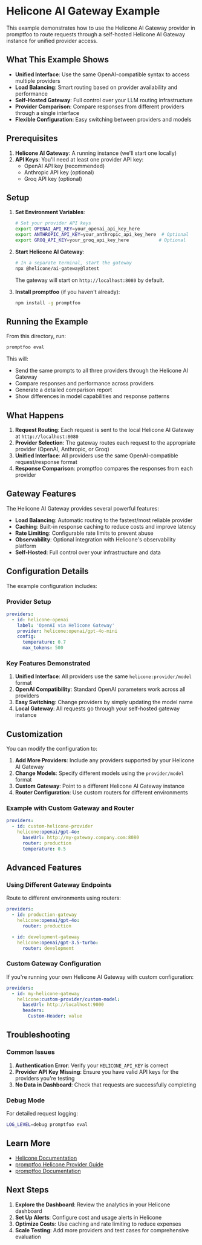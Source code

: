 # Helicone AI Gateway Example

This example demonstrates how to use the Helicone AI Gateway provider in promptfoo to route requests through a self-hosted Helicone AI Gateway instance for unified provider access.

## What This Example Shows

- **Unified Interface**: Use the same OpenAI-compatible syntax to access multiple providers
- **Load Balancing**: Smart routing based on provider availability and performance
- **Self-Hosted Gateway**: Full control over your LLM routing infrastructure
- **Provider Comparison**: Compare responses from different providers through a single interface
- **Flexible Configuration**: Easy switching between providers and models

## Prerequisites

1. **Helicone AI Gateway**: A running instance (we'll start one locally)
2. **API Keys**: You'll need at least one provider API key:
   - OpenAI API key (recommended)
   - Anthropic API key (optional)
   - Groq API key (optional)

## Setup

1. **Set Environment Variables**:

   ```bash
   # Set your provider API keys
   export OPENAI_API_KEY=your_openai_api_key_here
   export ANTHROPIC_API_KEY=your_anthropic_api_key_here  # Optional
   export GROQ_API_KEY=your_groq_api_key_here           # Optional
   ```

2. **Start Helicone AI Gateway**:

   ```bash
   # In a separate terminal, start the gateway
   npx @helicone/ai-gateway@latest
   ```

   The gateway will start on `http://localhost:8080` by default.

3. **Install promptfoo** (if you haven't already):
   ```bash
   npm install -g promptfoo
   ```

## Running the Example

From this directory, run:

```bash
promptfoo eval
```

This will:

- Send the same prompts to all three providers through the Helicone AI Gateway
- Compare responses and performance across providers
- Generate a detailed comparison report
- Show differences in model capabilities and response patterns

## What Happens

1. **Request Routing**: Each request is sent to the local Helicone AI Gateway at `http://localhost:8080`
2. **Provider Selection**: The gateway routes each request to the appropriate provider (OpenAI, Anthropic, or Groq)
3. **Unified Interface**: All providers use the same OpenAI-compatible request/response format
4. **Response Comparison**: promptfoo compares the responses from each provider

## Gateway Features

The Helicone AI Gateway provides several powerful features:

- **Load Balancing**: Automatic routing to the fastest/most reliable provider
- **Caching**: Built-in response caching to reduce costs and improve latency
- **Rate Limiting**: Configurable rate limits to prevent abuse
- **Observability**: Optional integration with Helicone's observability platform
- **Self-Hosted**: Full control over your infrastructure and data

## Configuration Details

The example configuration includes:

### Provider Setup

```yaml
providers:
  - id: helicone-openai
    label: 'OpenAI via Helicone Gateway'
    provider: helicone:openai/gpt-4o-mini
    config:
      temperature: 0.7
      max_tokens: 500
```

### Key Features Demonstrated

1. **Unified Interface**: All providers use the same `helicone:provider/model` format
2. **OpenAI Compatibility**: Standard OpenAI parameters work across all providers
3. **Easy Switching**: Change providers by simply updating the model name
4. **Local Gateway**: All requests go through your self-hosted gateway instance

## Customization

You can modify the configuration to:

1. **Add More Providers**: Include any providers supported by your Helicone AI Gateway
2. **Change Models**: Specify different models using the `provider/model` format
3. **Custom Gateway**: Point to a different Helicone AI Gateway instance
4. **Router Configuration**: Use custom routers for different environments

### Example with Custom Gateway and Router

```yaml
providers:
  - id: custom-helicone-provider
    helicone:openai/gpt-4o:
      baseUrl: http://my-gateway.company.com:8080
      router: production
      temperature: 0.5
```

## Advanced Features

### Using Different Gateway Endpoints

Route to different environments using routers:

```yaml
providers:
  - id: production-gateway
    helicone:openai/gpt-4o:
      router: production

  - id: development-gateway
    helicone:openai/gpt-3.5-turbo:
      router: development
```

### Custom Gateway Configuration

If you're running your own Helicone AI Gateway with custom configuration:

```yaml
providers:
  - id: my-helicone-gateway
    helicone:custom-provider/custom-model:
      baseUrl: http://localhost:9000
      headers:
        Custom-Header: value
```

## Troubleshooting

### Common Issues

1. **Authentication Error**: Verify your `HELICONE_API_KEY` is correct
2. **Provider API Key Missing**: Ensure you have valid API keys for the providers you're testing
3. **No Data in Dashboard**: Check that requests are successfully completing

### Debug Mode

For detailed request logging:

```bash
LOG_LEVEL=debug promptfoo eval
```

## Learn More

- [Helicone Documentation](https://docs.helicone.ai/)
- [promptfoo Helicone Provider Guide](/docs/providers/helicone/)
- [promptfoo Documentation](https://promptfoo.dev/docs/)

## Next Steps

1. **Explore the Dashboard**: Review the analytics in your Helicone dashboard
2. **Set Up Alerts**: Configure cost and usage alerts in Helicone
3. **Optimize Costs**: Use caching and rate limiting to reduce expenses
4. **Scale Testing**: Add more providers and test cases for comprehensive evaluation
